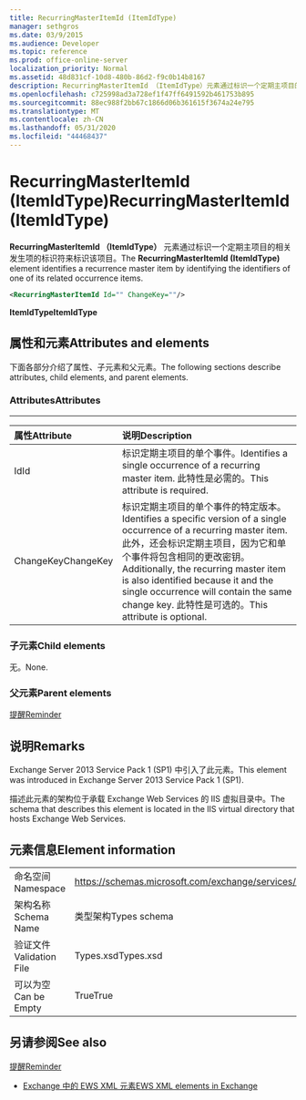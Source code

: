 ```yaml
---
title: RecurringMasterItemId (ItemIdType)
manager: sethgros
ms.date: 03/9/2015
ms.audience: Developer
ms.topic: reference
ms.prod: office-online-server
localization_priority: Normal
ms.assetid: 48d831cf-10d8-480b-86d2-f9c0b14b8167
description: RecurringMasterItemId （ItemIdType）元素通过标识一个定期主项目的相关发生项的标识符来标识该项目。
ms.openlocfilehash: c725998ad3a728ef1f47ff6491592b461753b895
ms.sourcegitcommit: 88ec988f2bb67c1866d06b361615f3674a24e795
ms.translationtype: MT
ms.contentlocale: zh-CN
ms.lasthandoff: 05/31/2020
ms.locfileid: "44468437"
---
```

# <a name="recurringmasteritemid-itemidtype"></a><span data-ttu-id="ae52b-103">RecurringMasterItemId (ItemIdType)</span><span class="sxs-lookup"><span data-stu-id="ae52b-103">RecurringMasterItemId (ItemIdType)</span></span>

<span data-ttu-id="ae52b-104">**RecurringMasterItemId （ItemIdType）** 元素通过标识一个定期主项目的相关发生项的标识符来标识该项目。</span><span class="sxs-lookup"><span data-stu-id="ae52b-104">The **RecurringMasterItemId (ItemIdType)** element identifies a recurrence master item by identifying the identifiers of one of its related occurrence items.</span></span> 
  
```XML
<RecurringMasterItemId Id="" ChangeKey=""/>
```

 <span data-ttu-id="ae52b-105">**ItemIdType**</span><span class="sxs-lookup"><span data-stu-id="ae52b-105">**ItemIdType**</span></span>
## <a name="attributes-and-elements"></a><span data-ttu-id="ae52b-106">属性和元素</span><span class="sxs-lookup"><span data-stu-id="ae52b-106">Attributes and elements</span></span>

<span data-ttu-id="ae52b-107">下面各部分介绍了属性、子元素和父元素。</span><span class="sxs-lookup"><span data-stu-id="ae52b-107">The following sections describe attributes, child elements, and parent elements.</span></span>
  
### <a name="attributes"></a><span data-ttu-id="ae52b-108">Attributes</span><span class="sxs-lookup"><span data-stu-id="ae52b-108">Attributes</span></span>

****

|<span data-ttu-id="ae52b-109">**属性**</span><span class="sxs-lookup"><span data-stu-id="ae52b-109">**Attribute**</span></span>|<span data-ttu-id="ae52b-110">**说明**</span><span class="sxs-lookup"><span data-stu-id="ae52b-110">**Description**</span></span>|
|:-----|:-----|
|<span data-ttu-id="ae52b-111">Id</span><span class="sxs-lookup"><span data-stu-id="ae52b-111">Id</span></span>  <br/> |<span data-ttu-id="ae52b-112">标识定期主项目的单个事件。</span><span class="sxs-lookup"><span data-stu-id="ae52b-112">Identifies a single occurrence of a recurring master item.</span></span> <span data-ttu-id="ae52b-113">此特性是必需的。</span><span class="sxs-lookup"><span data-stu-id="ae52b-113">This attribute is required.</span></span>  <br/> |
|<span data-ttu-id="ae52b-114">ChangeKey</span><span class="sxs-lookup"><span data-stu-id="ae52b-114">ChangeKey</span></span>  <br/> |<span data-ttu-id="ae52b-115">标识定期主项目的单个事件的特定版本。</span><span class="sxs-lookup"><span data-stu-id="ae52b-115">Identifies a specific version of a single occurrence of a recurring master item.</span></span> <span data-ttu-id="ae52b-116">此外，还会标识定期主项目，因为它和单个事件将包含相同的更改密钥。</span><span class="sxs-lookup"><span data-stu-id="ae52b-116">Additionally, the recurring master item is also identified because it and the single occurrence will contain the same change key.</span></span> <span data-ttu-id="ae52b-117">此特性是可选的。</span><span class="sxs-lookup"><span data-stu-id="ae52b-117">This attribute is optional.</span></span>  <br/> |
   
### <a name="child-elements"></a><span data-ttu-id="ae52b-118">子元素</span><span class="sxs-lookup"><span data-stu-id="ae52b-118">Child elements</span></span>

<span data-ttu-id="ae52b-119">无。</span><span class="sxs-lookup"><span data-stu-id="ae52b-119">None.</span></span>
  
### <a name="parent-elements"></a><span data-ttu-id="ae52b-120">父元素</span><span class="sxs-lookup"><span data-stu-id="ae52b-120">Parent elements</span></span>

[<span data-ttu-id="ae52b-121">提醒</span><span class="sxs-lookup"><span data-stu-id="ae52b-121">Reminder</span></span>](reminder.md)
  
## <a name="remarks"></a><span data-ttu-id="ae52b-122">说明</span><span class="sxs-lookup"><span data-stu-id="ae52b-122">Remarks</span></span>

<span data-ttu-id="ae52b-123">Exchange Server 2013 Service Pack 1 (SP1) 中引入了此元素。</span><span class="sxs-lookup"><span data-stu-id="ae52b-123">This element was introduced in Exchange Server 2013 Service Pack 1 (SP1).</span></span>
  
<span data-ttu-id="ae52b-124">描述此元素的架构位于承载 Exchange Web Services 的 IIS 虚拟目录中。</span><span class="sxs-lookup"><span data-stu-id="ae52b-124">The schema that describes this element is located in the IIS virtual directory that hosts Exchange Web Services.</span></span>
  
## <a name="element-information"></a><span data-ttu-id="ae52b-125">元素信息</span><span class="sxs-lookup"><span data-stu-id="ae52b-125">Element information</span></span>

|||
|:-----|:-----|
|<span data-ttu-id="ae52b-126">命名空间</span><span class="sxs-lookup"><span data-stu-id="ae52b-126">Namespace</span></span>  <br/> |https://schemas.microsoft.com/exchange/services/2006/types  <br/> |
|<span data-ttu-id="ae52b-127">架构名称</span><span class="sxs-lookup"><span data-stu-id="ae52b-127">Schema Name</span></span>  <br/> |<span data-ttu-id="ae52b-128">类型架构</span><span class="sxs-lookup"><span data-stu-id="ae52b-128">Types schema</span></span>  <br/> |
|<span data-ttu-id="ae52b-129">验证文件</span><span class="sxs-lookup"><span data-stu-id="ae52b-129">Validation File</span></span>  <br/> |<span data-ttu-id="ae52b-130">Types.xsd</span><span class="sxs-lookup"><span data-stu-id="ae52b-130">Types.xsd</span></span>  <br/> |
|<span data-ttu-id="ae52b-131">可以为空</span><span class="sxs-lookup"><span data-stu-id="ae52b-131">Can be Empty</span></span>  <br/> |<span data-ttu-id="ae52b-132">True</span><span class="sxs-lookup"><span data-stu-id="ae52b-132">True</span></span>  <br/> |
   
## <a name="see-also"></a><span data-ttu-id="ae52b-133">另请参阅</span><span class="sxs-lookup"><span data-stu-id="ae52b-133">See also</span></span>



[<span data-ttu-id="ae52b-134">提醒</span><span class="sxs-lookup"><span data-stu-id="ae52b-134">Reminder</span></span>](reminder.md)


- [<span data-ttu-id="ae52b-135">Exchange 中的 EWS XML 元素</span><span class="sxs-lookup"><span data-stu-id="ae52b-135">EWS XML elements in Exchange</span></span>](ews-xml-elements-in-exchange.md)

